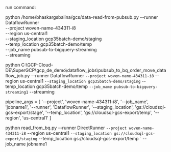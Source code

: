 run command:

python /home/bhaskargsbalina/gcs/data-read-from-pubsub.py --runner DataflowRunner \
    --project woven-name-434311-i8 \
    --region us-central1 \
    --staging_location gcp35batch-demo/staging \
    --temp_location gcp35batch-demo/temp \
    --job_name pubsub-to-bigquery-streaming \
    --streaming


python C:\GCP-Cloud-DE\SuperGCP\gcp_de_demo\dataflow_jobs\pubsub_to_bq_order_move_dataflow_job.py --runner DataflowRunner `
    --project woven-name-434311-i8 `
    --region us-central1 `
    --staging_location gcp35batch-demo/staging `
    --temp_location gcp35batch-demo/temp `
    --job_name pubsub-to-bigquery-streaming1 `
    --streaming


pipeline_args = [
    '--project', 'woven-name-434311-i8',
    '--job_name', 'jobname1',
    '--runner', 'DataflowRunner',
    '--staging_location', 'gs://cloudsql-gcs-export/stage',
    '--temp_location', 'gs://cloudsql-gcs-export/temp',
    '--region', 'us-central1'
]

python read_from_bq.py --runner DirectRunner `
    --project woven-name-434311-i8 `
    --region us-central1 `
    --staging_location gs://cloudsql-gcs-export/staging `
    --temp_location gs://cloudsql-gcs-export/temp `
    --job_name jobname1  
